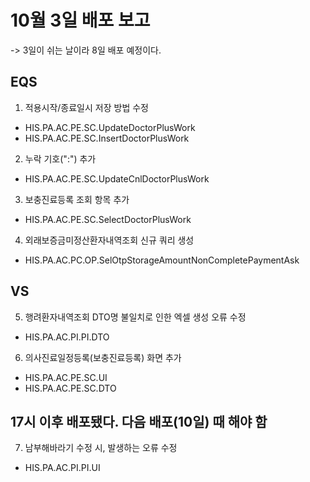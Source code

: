 


# 10월 3일 배포 보고
-> 3일이 쉬는 날이라 8일 배포 예정이다.

## EQS
1. 적용시작/종료일시 저장 방법 수정
- HIS.PA.AC.PE.SC.UpdateDoctorPlusWork
- HIS.PA.AC.PE.SC.InsertDoctorPlusWork

2. 누락 기호(":") 추가
- HIS.PA.AC.PE.SC.UpdateCnlDoctorPlusWork

3. 보충진료등록 조회 항목 추가
- HIS.PA.AC.PE.SC.SelectDoctorPlusWork

4. 외래보증금미정산환자내역조회 신규 쿼리 생성
- HIS.PA.AC.PC.OP.SelOtpStorageAmountNonCompletePaymentAsk

## VS
5. 행려환자내역조회 DTO명 불일치로 인한 엑셀 생성 오류 수정
- HIS.PA.AC.PI.PI.DTO

6. 의사진료일정등록(보충진료등록) 화면 추가
- HIS.PA.AC.PE.SC.UI
- HIS.PA.AC.PE.SC.DTO


## 17시 이후 배포됐다. 다음 배포(10일) 때 해야 함
7. 남부해바라기 수정 시, 발생하는 오류 수정
- HIS.PA.AC.PI.PI.UI


